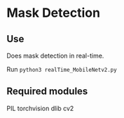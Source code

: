 # Mask Detection

## Use

Does mask detection in real-time.

Run `python3 realTime_MobileNetv2.py`

## Required modules

PIL
torchvision
dlib
cv2
